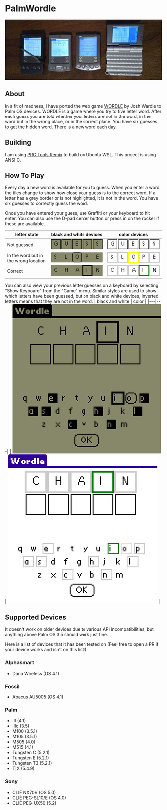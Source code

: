 # PalmWordle

![Some Palms running PalmWordle](palms.jpg)

## About
In a fit of madness, I have ported the web game [WORDLE](https://www.powerlanguage.co.uk/wordle/) by Josh Wardle to Palm OS devices.
WORDLE is a game where you try to five letter word. After each guess you are told whether your letters are not in the word, in the word but in the wrong place, or in the correct place.
You have six guesses to get the hidden word. There is a new word each day.

## Building

I am using [PRC Tools Remix](https://github.com/jichu4n/prc-tools-remix) to build on Ubuntu WSL.
This project is using ANSI C.

## How To Play

Every day a new word is available for you to guess. When you enter a word, the tiles change to show how close your guess is to the correct word. If a letter has a grey border or is not highlighted, it is not in the word. You have six guesses to correctly guess the word.

Once you have entered your guess, use Graffiti or your keyboard to hit enter. You can also use the D-pad center button or press in on the rocker if these are available.

| letter state | black and white devices| color devices |
|---|---|---|
| Not guessed | ![not guessed black and white](guess_bw.png) | ![not guessed color](guess_color.png) |
| In the word but in the wrong location | ![close black and white](slope_bw.png) | ![close color](slope_color.png) |
| Correct | ![correct black and white](chain_bw.png) | ![correct color](chain_color.png) |

You can also view your previous letter guesses on a keyboard by selecting "Show Keyboard" from the "Game" menu. Similar styles are used to show which letters have been guessed, but on black and white devices, inverted letters means that they are not in the word.
| black and white | color |
|---|---|
| ![keyboard black and white](keyboard_bw.png) | ![keyboard color](keyboard_color.png) |

## Supported Devices

It doesn't work on older devices due to various API incompatibilities, but anything above Palm OS 3.5 should work just fine.

Here is a list of devices that it has been tested on (Feel free to open a PR if your device works and isn't on this list!)

### Alphasmart
- Dana Wireless (OS 4.1)

### Fossil
- Abacus AU5005 (OS 4.1)

### Palm
- III (4.1)
- IIIc (3.5)
- M100 (3.5.1)
- M105 (3.5.1)
- M505 (4.0)
- M515 (4.1)
- Tungsten C (5.2.1)
- Tungsten E (5.2.1)
- Tungsten T3 (5.2.1)
- T|X (5.4.9)

### Sony
- CLIÉ NX70V (OS 5.0)
- CLIÉ PEG-SL10/E (OS 4.0)
- CLIÉ PEG-UX50 (5.2)
